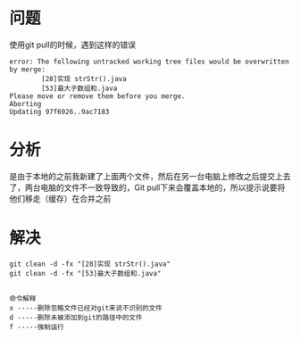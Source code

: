 # 问题

使用git pull的时候，遇到这样的错误

```
error: The following untracked working tree files would be overwritten by merge:
        [28]实现 strStr().java
        [53]最大子数组和.java
Please move or remove them before you merge.
Aborting
Updating 97f6926..9ac7183

```

# 分析

是由于本地的之前我新建了上面两个文件，然后在另一台电脑上修改之后提交上去了，两台电脑的文件不一致导致的，Git pull下来会覆盖本地的，所以提示说要将他们移走（缓存）在合并之前

# 解决

```
git clean -d -fx "[28]实现 strStr().java"
git clean -d -fx "[53]最大子数组和.java"


命令解释
x -----删除忽略文件已经对git来说不识别的文件
d -----删除未被添加到git的路径中的文件
f -----强制运行
```
